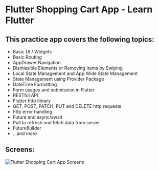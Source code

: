 # Flutter Shopping Cart App - Learn Flutter
## This practice app covers the following topics:
* Basic UI / Widgets
* Basic Routing
* AppDrawer Navigation
* Dismissible Elements or Removing Items by Swiping
* Local State Management and App Wide State Management
* State Management using Provider Package
* DateTime Formatting
* Form usages and submission in Flutter
* RESTful API
* Flutter http library
* GET, POST, PATCH, PUT and DELETE http requests
* http error handling
* Future and async/await
* Pull to refresh and fetch data from server
* FutureBuilder
* ...and more
## Screens:
![Flutter Shopping Cart App Screens](https://i.imgur.com/jC9Rmdv.png)

